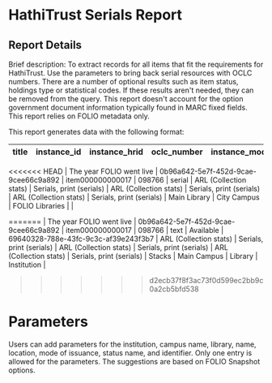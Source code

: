 # HathiTrust Serials Report

## Report Details

Brief description: To extract records for all items that fit the requirements for HathiTrust. Use the parameters to bring back serial resources with OCLC numbers. There are a number of optional results such as item status, holdings type or statistical codes. If these results aren't needed, they can be removed from the query. This report doesn't account for the option government document information typically found in MARC fixed fields. This report relies on FOLIO metadata only. 

This report generates data with the following format:

| title | instance\_id | instance\_hrid | oclc\_number | instance\_mode\_of\_issuance | item\_stat\_code\_type\_name | item\_stat\_code\_name | hol\_stat\_code\_type\_name | hol\_stat\_code\_name | inst\_stat\_code\_type\_name | inst\_stat\_code\_name | location\_name | campus\_name | library\_name | institution\_name |
|---|---|---|---|---|---|---|---|---|---|---|---|---|---|---|
<<<<<<< HEAD
| The year FOLIO went live | 0b96a642-5e7f-452d-9cae-9cee66c9a892 | item000000000017 | 098766 | serial | ARL (Collection stats) | Serials, print (serials) | ARL (Collection stats) | Serials, print (serials) | ARL (Collection stats) | Serials, print (serials) | Main Library | City Campus | FOLIO Libraries | |


=======
| The year FOLIO went live | 0b96a642-5e7f-452d-9cae-9cee66c9a892 | item000000000017 | 098766 | text | Available | 69640328-788e-43fc-9c3c-af39e243f3b7 | ARL (Collection stats) | Serials, print (serials) | ARL (Collection stats) | Serials, print (serials) | ARL (Collection stats) | Serials, print (serials) | Stacks | Main Campus | Library | Institution |
>>>>>>> d2ecb37f8f3ac73f0d599ec2bb9c0a2cb5bfd538
# Parameters

Users can add parameters for the institution, campus name, library, name, location, mode of issuance, status name, and identifier. Only one entry is allowed for the parameters. The suggestions are based on FOLIO Snapshot options.
